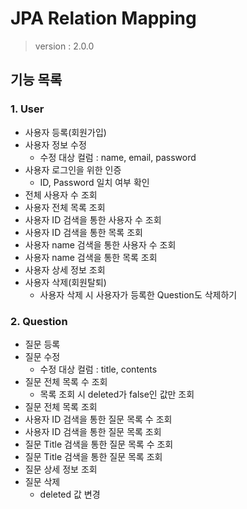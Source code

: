 # JPA Relation Mapping
> version : 2.0.0

## 기능 목록

### 1. User
- 사용자 등록(회원가입)
- 사용자 정보 수정
    - 수정 대상 컬럼 : name, email, password
- 사용자 로그인을 위한 인증
    - ID, Password 일치 여부 확인
- 전체 사용자 수 조회
- 사용자 전체 목록 조회
- 사용자 ID 검색을 통한 사용자 수 조회
- 사용자 ID 검색을 통한 목록 조회
- 사용자 name 검색을 통한 사용자 수 조회
- 사용자 name 검색을 통한 목록 조회
- 사용자 상세 정보 조회
- 사용자 삭제(회원탈퇴)
    - 사용자 삭제 시 사용자가 등록한 Question도 삭제하기

### 2. Question
- 질문 등록
- 질문 수정
    - 수정 대상 컬럼 : title, contents
- 질문 전체 목록 수 조회
    - 목록 조회 시 deleted가 false인 값만 조회
- 질문 전체 목록 조회
- 사용자 ID 검색을 통한 질문 목록 수 조회
- 사용자 ID 검색을 통한 질문 목록 조회
- 질문 Title 검색을 통한 질문 목록 수 조회
- 질문 Title 검색을 통한 질문 목록 조회
- 질문 상세 정보 조회
- 질문 삭제
    - deleted 값 변경